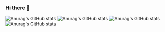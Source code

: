 ### Hi there 👋

<!--
**Pamela-Carvalho/Pamela-Carvalho** is a ✨ _special_ ✨ repository because its `README.md` (this file) appears on your GitHub profile.

Here are some ideas to get you started:

- 🔭 I’m currently working on ...
- 🌱 I’m currently learning ...
- 👯 I’m looking to collaborate on ...
- 🤔 I’m looking for help with ...
- 💬 Ask me about ...
- 📫 How to reach me: ...
- 😄 Pronouns: ...
- ⚡ Fun fact: ...
-->
![Anurag's GitHub stats](https://github-readme-stats.vercel.app/api?username=Pamela-Carvalho&show_icons=true&theme=tokyonight)
![Anurag's GitHub stats](https://github-readme-stats.vercel.app/api?username=Pamela-Carvalho&show_icons=true&theme=dracula)
![Anurag's GitHub stats](https://github-readme-stats.vercel.app/api?username=Pamela-Carvalho&show_icons=true&theme=onedark)
![Anurag's GitHub stats](https://github-readme-stats.vercel.app/api?username=Pamela-Carvalho&show_icons=true&theme=radical)


